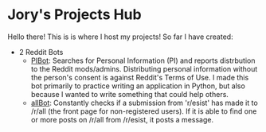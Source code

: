 # Jory's Projects Hub
Hello there! This is is where I host my projects! So far I have created:
* 2 Reddit Bots
	* [PIBot](/PIBot/): Searches for Personal Information (PI) and reports distrbution to the Reddit mods/admins. Distributing personal information without the person's consent is against Reddit's Terms of Use. I made this bot primarily to practice writing an application in Python, but also because I wanted to write something that could help others.
	* [allBot](/PIBot/): Constantly checks if a submission from 'r/esist' has made it to /r/all (the front page for non-registered users). If it is able to find one or more posts on /r/all from /r/esist, it posts a message.